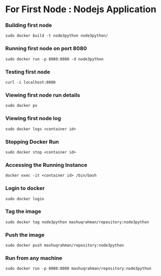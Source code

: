# For First Node : Nodejs Application

### Building first node
`sudo docker build -t node3python node3python/`

### Running first node on port 8080
`sudo docker run -p 8080:8080 -d node3python`

### Testing first node
`curl -i localhost:8080`

### Viewing first node run details
`sudo docker ps`

### Viewing first node log
`sudo docker logs <container id>`

### Stopping Docker Run
`sudo docker stop <container id>`

### Accessing the Running Instance
`docker exec -it <container id> /bin/bash`

### Login to docker
`sudo docker login`

### Tag the image
`sudo docker tag node3python mashuqrahman/repository:node3python`

### Push the image
`sudo docker push mashuqrahman/repository:node3python`

### Run from any machine
`sudo docker run -p 8080:8080 mashuqrahman/repository:node3python`